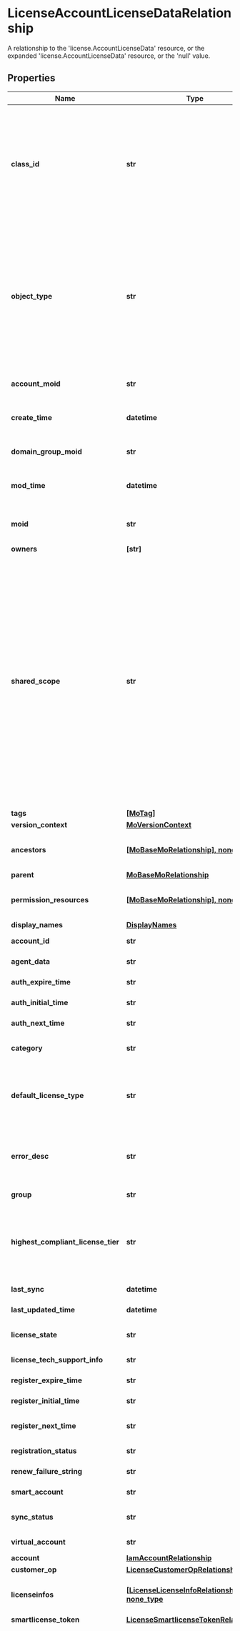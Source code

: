 # LicenseAccountLicenseDataRelationship

A relationship to the 'license.AccountLicenseData' resource, or the expanded 'license.AccountLicenseData' resource, or the 'null' value.
## Properties
Name | Type | Description | Notes
------------ | ------------- | ------------- | -------------
**class_id** | **str** | The concrete type of this complex type. Its value must be the same as the &#39;objectType&#39; property. The OpenAPI document references this property as a discriminator value. | [readonly] 
**object_type** | **str** | The fully-qualified type of this managed object, i.e. the class name. This property is optional. The ObjectType is implied from the URL path. If specified, the value of objectType must match the class name specified in the URL path. | [readonly] defaults to nulltype.Null
**account_moid** | **str** | The Account ID for this managed object. | [optional] [readonly] 
**create_time** | **datetime** | The time when this managed object was created. | [optional] [readonly] 
**domain_group_moid** | **str** | The DomainGroup ID for this managed object. | [optional] [readonly] 
**mod_time** | **datetime** | The time when this managed object was last modified. | [optional] [readonly] 
**moid** | **str** | The unique identifier of this Managed Object instance. | [optional] 
**owners** | **[str]** |  | [optional] 
**shared_scope** | **str** | Intersight provides pre-built workflows, tasks and policies to end users through global catalogs. Objects that are made available through global catalogs are said to have a &#39;shared&#39; ownership. Shared objects are either made globally available to all end users or restricted to end users based on their license entitlement. Users can use this property to differentiate the scope (global or a specific license tier) to which a shared MO belongs. | [optional] [readonly] 
**tags** | [**[MoTag]**](MoTag.md) |  | [optional] 
**version_context** | [**MoVersionContext**](MoVersionContext.md) |  | [optional] 
**ancestors** | [**[MoBaseMoRelationship], none_type**](MoBaseMoRelationship.md) | An array of relationships to moBaseMo resources. | [optional] [readonly] 
**parent** | [**MoBaseMoRelationship**](MoBaseMoRelationship.md) |  | [optional] 
**permission_resources** | [**[MoBaseMoRelationship], none_type**](MoBaseMoRelationship.md) | An array of relationships to moBaseMo resources. | [optional] [readonly] 
**display_names** | [**DisplayNames**](DisplayNames.md) |  | [optional] 
**account_id** | **str** | Root user&#39;s ID of the account. | [optional] [readonly] 
**agent_data** | **str** | Agent trusted store data. | [optional] [readonly] 
**auth_expire_time** | **str** | Authorization expiration time. | [optional] [readonly] 
**auth_initial_time** | **str** | Intial authorization time. | [optional] [readonly] 
**auth_next_time** | **str** | Next time for the authorization. | [optional] [readonly] 
**category** | **str** | Account license data category name. | [optional] [readonly] 
**default_license_type** | **str** | Default license tier set by user. | [optional]  if omitted the server will use the default value of "Base"
**error_desc** | **str** | The detailed error message when there is any error related to license sync of this account. | [optional] [readonly] 
**group** | **str** | Account license data group name. | [optional] [readonly] 
**highest_compliant_license_tier** | **str** | The highest license tier which is in compliant of this account. | [optional] [readonly]  if omitted the server will use the default value of "Base"
**last_sync** | **datetime** | Specifies last sync time with SA. | [optional] [readonly] 
**last_updated_time** | **datetime** | Record&#39;s last update datetime. | [optional] [readonly] 
**license_state** | **str** | Aggregrated mode for the agent. | [optional] [readonly] 
**license_tech_support_info** | **str** | Tech-support info of a smart-agent. | [optional] [readonly] 
**register_expire_time** | **str** | Registration exipiration time. | [optional] [readonly] 
**register_initial_time** | **str** | Initial time of registration. | [optional] [readonly] 
**register_next_time** | **str** | Next time for the license registration. | [optional] [readonly] 
**registration_status** | **str** | Registration status of a smart-agent. | [optional] [readonly] 
**renew_failure_string** | **str** | License renewal failure message. | [optional] [readonly] 
**smart_account** | **str** | Name of the smart account. | [optional] [readonly] 
**sync_status** | **str** | Current sync status for the account. | [optional] [readonly] 
**virtual_account** | **str** | Name of the virtual account. | [optional] [readonly] 
**account** | [**IamAccountRelationship**](IamAccountRelationship.md) |  | [optional] 
**customer_op** | [**LicenseCustomerOpRelationship**](LicenseCustomerOpRelationship.md) |  | [optional] 
**licenseinfos** | [**[LicenseLicenseInfoRelationship], none_type**](LicenseLicenseInfoRelationship.md) | An array of relationships to licenseLicenseInfo resources. | [optional] 
**smartlicense_token** | [**LicenseSmartlicenseTokenRelationship**](LicenseSmartlicenseTokenRelationship.md) |  | [optional] 
**selector** | **str** | An OData $filter expression which describes the REST resource to be referenced. This field may be set instead of &#39;moid&#39; by clients. 1. If &#39;moid&#39; is set this field is ignored. 1. If &#39;selector&#39; is set and &#39;moid&#39; is empty/absent from the request, Intersight determines the Moid of the resource matching the filter expression and populates it in the MoRef that is part of the object instance being inserted/updated to fulfill the REST request. An error is returned if the filter matches zero or more than one REST resource. An example filter string is: Serial eq &#39;3AA8B7T11&#39;. | [optional] [readonly] 
**link** | **str** | A URL to an instance of the &#39;mo.MoRef&#39; class. | [optional] 
**any string name** | **bool, date, datetime, dict, float, int, list, str, none_type** | any string name can be used but the value must be the correct type | [optional]

[[Back to Model list]](../README.md#documentation-for-models) [[Back to API list]](../README.md#documentation-for-api-endpoints) [[Back to README]](../README.md)


